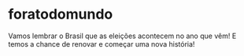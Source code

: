 # foratodomundo
Vamos lembrar o Brasil que as eleições acontecem no ano que vêm! E temos a chance de renovar e começar uma nova história!
